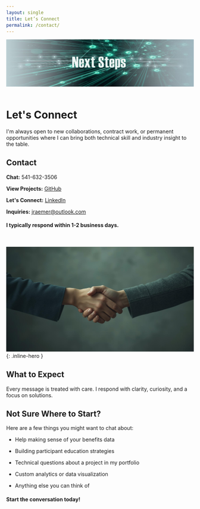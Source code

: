 ```yaml
---
layout: single
title: Let’s Connect
permalink: /contact/
---
```


<div class="hero-image">
  <img src="/assets/images/contact_top_page.jpg" alt="Next Steps">
</div>

<br>

# Let's Connect

I'm always open to new collaborations, contract work, or permanent opportunities where I can bring both technical skill and industry insight to the table.

## Contact

**Chat:** 541-632-3506
 
**View Projects:** [GitHub](https://github.com/JerricaRaemer)
 
**Let's Connect:** [LinkedIn](https://www.linkedin.com/in/jerrica-raemer/)

**Inquiries:** jraemer@outlook.com

#### I typically respond within 1-2 business days.

<br>

![Handshake](/assets/images/contact_page_1.jpg){: .inline-hero }

## What to Expect

Every message is treated with care. I respond with clarity, curiosity, and a focus on solutions.
 
## Not Sure Where to Start?

Here are a few things you might want to chat about:
 
* Help making sense of your benefits data
 
* Building participant education strategies
 
* Technical questions about a project in my portfolio
 
* Custom analytics or data visualization
 
* Anything else you can think of

#### Start the conversation today!


